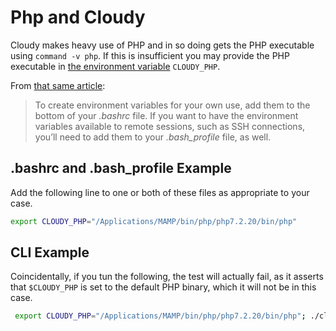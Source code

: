 # Php and Cloudy

Cloudy makes heavy use of PHP and in so doing gets the PHP executable using `command -v php`.  If this is insufficient you may provide the PHP executable in [the environment variable](https://www.howtogeek.com/668503/how-to-set-environment-variables-in-bash-on-linux/) `CLOUDY_PHP`.

From [that same article](https://www.howtogeek.com/668503/how-to-set-environment-variables-in-bash-on-linux/):
> To create environment variables for your own use, add them to the bottom of your _.bashrc_ file. If you want to have the environment variables available to remote sessions, such as SSH connections, you’ll need to add them to your _.bash_profile_ file, as well.

## .bashrc and .bash_profile Example

Add the following line to one or both of these files as appropriate to your case.

```bash
export CLOUDY_PHP="/Applications/MAMP/bin/php/php7.2.20/bin/php"
```

## CLI Example
Coincidentally, if you tun the following, the test will actually fail, as it asserts that `$CLOUDY_PHP` is set to the default PHP binary, which it will not be in this case.

```bash
 export CLOUDY_PHP="/Applications/MAMP/bin/php/php7.2.20/bin/php"; ./cloudy_tools.sh tests
```
